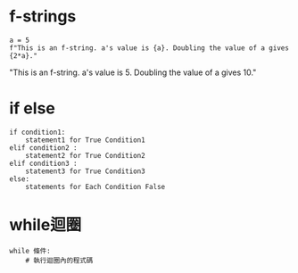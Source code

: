 # f-strings
```
a = 5
f"This is an f-string. a's value is {a}. Doubling the value of a gives {2*a}."
```
"This is an f-string. a's value is 5. Doubling the value of a gives 10."
# if else
```
if condition1:
    statement1 for True Condition1
elif condition2 :
    statement2 for True Condition2
elif condition3 :
    statement3 for True Condition3
else:
    statements for Each Condition False
```
# while迴圈
```
while 條件:
    # 執行迴圈內的程式碼
```
